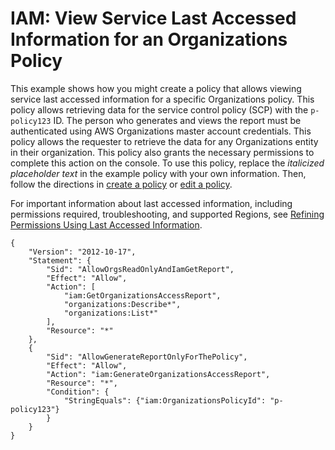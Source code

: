 # IAM: View Service Last Accessed Information for an Organizations Policy<a name="reference_policies_examples_iam_service-accessed-data-orgs"></a>

This example shows how you might create a policy that allows viewing service last accessed information for a specific Organizations policy\. This policy allows retrieving data for the service control policy \(SCP\) with the `p-policy123` ID\. The person who generates and views the report must be authenticated using AWS Organizations master account credentials\. This policy allows the requester to retrieve the data for any Organizations entity in their organization\. This policy also grants the necessary permissions to complete this action on the console\. To use this policy, replace the *italicized placeholder text* in the example policy with your own information\. Then, follow the directions in [create a policy](access_policies_create.md) or [edit a policy](access_policies_manage-edit.md)\.

For important information about last accessed information, including permissions required, troubleshooting, and supported Regions, see [Refining Permissions Using Last Accessed Information](access_policies_access-advisor.md)\.

```
{
    "Version": "2012-10-17",
    "Statement": {
        "Sid": "AllowOrgsReadOnlyAndIamGetReport",
        "Effect": "Allow",
        "Action": [
            "iam:GetOrganizationsAccessReport",
            "organizations:Describe*",
            "organizations:List*"
        ],
        "Resource": "*"
    },
    {
        "Sid": "AllowGenerateReportOnlyForThePolicy",
        "Effect": "Allow",
        "Action": "iam:GenerateOrganizationsAccessReport",
        "Resource": "*",
        "Condition": {
            "StringEquals": {"iam:OrganizationsPolicyId": "p-policy123"}
        }
    }
}
```